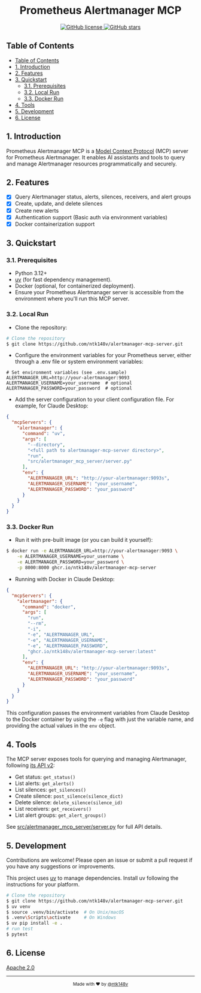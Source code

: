 <div align="center">
    <h1>Prometheus Alertmanager MCP</h1>
    <p>
        <a href="https://github.com/ntk148v/alertmanager-mcp-server/blob/master/LICENSE">
            <img alt="GitHub license" src="https://img.shields.io/github/license/ntk148v/alertmanager-mcp-server?style=for-the-badge">
        </a>
    <a href="https://github.com/ntk148v/alertmanager-mcp-server/stargazers">
        <img alt="GitHub stars" src="https://img.shields.io/github/stars/ntk148v/alertmanager-mcp-server?style=for-the-badge">
    </a>
</div>

## Table of Contents
- [Table of Contents](#table-of-contents)
- [1. Introduction](#1-introduction)
- [2. Features](#2-features)
- [3. Quickstart](#3-quickstart)
  - [3.1. Prerequisites](#31-prerequisites)
  - [3.2. Local Run](#32-local-run)
  - [3.3. Docker Run](#33-docker-run)
- [4. Tools](#4-tools)
- [5. Development](#5-development)
- [6. License](#6-license)

## 1. Introduction

Prometheus Alertmanager MCP is a [Model Context Protocol](https://modelcontextprotocol.io/) (MCP) server for Prometheus Alertmanager. It enables AI assistants and tools to query and manage Alertmanager resources programmatically and securely.

## 2. Features

- [x] Query Alertmanager status, alerts, silences, receivers, and alert groups
- [x] Create, update, and delete silences
- [x] Create new alerts
- [x] Authentication support (Basic auth via environment variables)
- [x] Docker containerization support

## 3. Quickstart

### 3.1. Prerequisites

- Python 3.12+
- [uv](https://github.com/astral-sh/uv) (for fast dependency management).
- Docker (optional, for containerized deployment).
- Ensure your Prometheus Alertmanager server is accessible from the environment where you'll run this MCP server.

### 3.2. Local Run

- Clone the repository:

```bash
# Clone the repository
$ git clone https://github.com/ntk148v/alertmanager-mcp-server.git
```

- Configure the environment variables for your Prometheus server, either through a .env file or system environment variables:

```shell
# Set environment variables (see .env.sample)
ALERTMANAGER_URL=http://your-alertmanager:9093
ALERTMANAGER_USERNAME=your_username  # optional
ALERTMANAGER_PASSWORD=your_password  # optional
```

- Add the server configuration to your client configuration file. For example, for Claude Desktop:

```json
{
  "mcpServers": {
    "alertmanager": {
      "command": "uv",
      "args": [
        "--directory",
        "<full path to alertmanager-mcp-server directory>",
        "run",
        "src/alertmanager_mcp_server/server.py"
      ],
      "env": {
        "ALERTMANAGER_URL": "http://your-alertmanager:9093s",
        "ALERTMANAGER_USERNAME": "your_username",
        "ALERTMANAGER_PASSWORD": "your_password"
      }
    }
  }
}
```

### 3.3. Docker Run

- Run it with pre-built image (or you can build it yourself):

```bash
$ docker run -e ALERTMANAGER_URL=http://your-alertmanager:9093 \
    -e ALERTMANAGER_USERNAME=your_username \
    -e ALERTMANAGER_PASSWORD=your_password \
    -p 8000:8000 ghcr.io/ntk148v/alertmanager-mcp-server
```

- Running with Docker in Claude Desktop:

```json
{
  "mcpServers": {
    "alertmanager": {
      "command": "docker",
      "args": [
        "run",
        "--rm",
        "-i",
        "-e", "ALERTMANAGER_URL",
        "-e", "ALERTMANAGER_USERNAME",
        "-e", "ALERTMANAGER_PASSWORD",
        "ghcr.io/ntk148v/alertmanager-mcp-server:latest"
      ],
      "env": {
        "ALERTMANAGER_URL": "http://your-alertmanager:9093s",
        "ALERTMANAGER_USERNAME": "your_username",
        "ALERTMANAGER_PASSWORD": "your_password"
      }
    }
  }
}
```

This configuration passes the environment variables from Claude Desktop to the Docker container by using the `-e` flag with just the variable name, and providing the actual values in the `env` object.

## 4. Tools

The MCP server exposes tools for querying and managing Alertmanager, following [its API v2](https://github.com/prometheus/alertmanager/blob/main/api/v2/openapi.yaml):
- Get status: `get_status()`
- List alerts: `get_alerts()`
- List silences: `get_silences()`
- Create silence: `post_silence(silence_dict)`
- Delete silence: `delete_silence(silence_id)`
- List receivers: `get_receivers()`
- List alert groups: `get_alert_groups()`

See [src/alertmanager_mcp_server/server.py](src/alertmanager_mcp_server/server.py) for full API details.

## 5. Development

Contributions are welcome! Please open an issue or submit a pull request if you have any suggestions or improvements.

This project uses [uv](https://github.com/astral-sh/uv) to manage dependencies. Install uv following the instructions for your platform.

```bash
# Clone the repository
$ git clone https://github.com/ntk148v/alertmanager-mcp-server.git
$ uv venv
$ source .venv/bin/activate  # On Unix/macOS
$ .venv\Scripts\activate     # On Windows
$ uv pip install -e .
# run test
$ pytest
```

## 6. License

[Apache 2.0](LICENSE)

---

<div align="center">
    <sub>Made with ❤️ by <a href="https://github.com/ntk148v">@ntk148v</a></sub>
</div>
